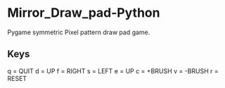 # Mirror_Draw_pad-Python
Pygame symmetric Pixel pattern draw pad game. 
## Keys
q = QUIT
d = UP
f = RIGHT
s = LEFT
e = UP
c = +BRUSH
v = -BRUSH
r = RESET
